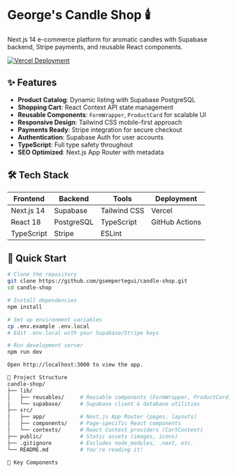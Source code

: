 # George's Candle Shop 🕯️

Next.js 14 e-commerce platform for aromatic candles with Supabase backend, Stripe payments, and reusable React components.

[![Vercel Deployment](https://vercel.com/button)](https://vercel.com/new/clone?repository-url=https://github.com/gsempertegui/candle-shop)

## ✨ Features

- **Product Catalog**: Dynamic listing with Supabase PostgreSQL
- **Shopping Cart**: React Context API state management
- **Reusable Components**: `FormWrapper`, `ProductCard` for scalable UI
- **Responsive Design**: Tailwind CSS mobile-first approach
- **Payments Ready**: Stripe integration for secure checkout
- **Authentication**: Supabase Auth for user accounts
- **TypeScript**: Full type safety throughout
- **SEO Optimized**: Next.js App Router with metadata

## 🛠️ Tech Stack

| Frontend | Backend | Tools | Deployment |
|----------|---------|-------|------------|
| Next.js 14 | Supabase | Tailwind CSS | Vercel |
| React 18 | PostgreSQL | TypeScript | GitHub Actions |
| TypeScript | Stripe | ESLint | |

## 🚀 Quick Start

```bash
# Clone the repository
git clone https://github.com/gsempertegui/candle-shop.git
cd candle-shop

# Install dependencies
npm install

# Set up environment variables
cp .env.example .env.local
# Edit .env.local with your Supabase/Stripe keys

# Run development server
npm run dev

Open http://localhost:3000 to view the app.

📁 Project Structure
candle-shop/
├── lib/
│   ├── reusables/     # Reusable components (FormWrapper, ProductCard)
│   └── supabase/      # Supabase client & database utilities
├── src/
│   ├── app/           # Next.js App Router (pages, layouts)
│   ├── components/    # Page-specific React components
│   └── contexts/      # React Context providers (CartContext)
├── public/            # Static assets (images, icons)
├── .gitignore         # Excludes node_modules, .next, etc.
└── README.md          # You're reading it!

🌟 Key Components

